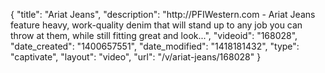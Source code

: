 {
    "title": "Ariat Jeans",
    "description": "http:\/\/PFIWestern.com - Ariat Jeans feature heavy, work-quality denim that will stand up to any job you can throw at them, while still fitting great and look...",
    "videoid": "168028",
    "date_created": "1400657551",
    "date_modified": "1418181432",
    "type": "captivate",
    "layout": "video",
    "url": "\/v\/ariat-jeans\/168028"
}